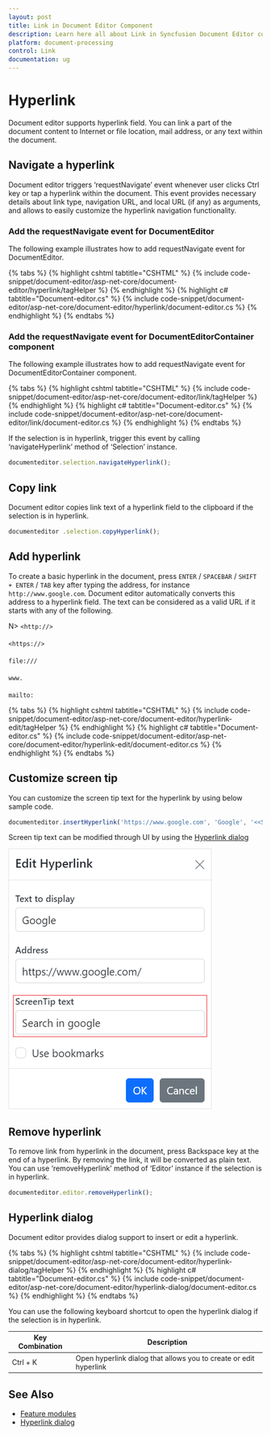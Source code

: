 ```yaml
---
layout: post
title: Link in Document Editor Component
description: Learn here all about Link in Syncfusion Document Editor component of Syncfusion Essential JS 2 and more.
platform: document-processing
control: Link
documentation: ug
---
```



# Hyperlink

Document editor supports hyperlink field. You can link a part of the document content to Internet or file location, mail address, or any text within the document.

## Navigate a hyperlink

Document editor triggers ‘requestNavigate’ event whenever user clicks Ctrl key or tap a hyperlink within the document. This event provides necessary details about link type, navigation URL, and local URL (if any) as arguments, and allows to easily customize the hyperlink navigation functionality.

### Add the requestNavigate event for DocumentEditor

The following example illustrates how to add requestNavigate event for DocumentEditor.


{% tabs %}
{% highlight cshtml tabtitle="CSHTML" %}
{% include code-snippet/document-editor/asp-net-core/document-editor/hyperlink/tagHelper %}
{% endhighlight %}
{% highlight c# tabtitle="Document-editor.cs" %}
{% include code-snippet/document-editor/asp-net-core/document-editor/hyperlink/document-editor.cs %}
{% endhighlight %}
{% endtabs %}


### Add the requestNavigate event for DocumentEditorContainer component

The following example illustrates how to add requestNavigate event for DocumentEditorContainer component.


{% tabs %}
{% highlight cshtml tabtitle="CSHTML" %}
{% include code-snippet/document-editor/asp-net-core/document-editor/link/tagHelper %}
{% endhighlight %}
{% highlight c# tabtitle="Document-editor.cs" %}
{% include code-snippet/document-editor/asp-net-core/document-editor/link/document-editor.cs %}
{% endhighlight %}
{% endtabs %}


If the selection is in hyperlink, trigger this event by calling ‘navigateHyperlink’ method of ‘Selection’ instance.

```typescript
documenteditor.selection.navigateHyperlink();
```

## Copy link

Document editor copies link text of a hyperlink field to the clipboard if the selection is in hyperlink.

```typescript
documenteditor .selection.copyHyperlink();
```

## Add hyperlink

To create a basic hyperlink in the document, press `ENTER` / `SPACEBAR` / `SHIFT + ENTER` / `TAB` key after typing the address, for instance `http://www.google.com`. Document editor automatically converts this address to a hyperlink field. The text can be considered as a valid URL if it starts with any of the following.

N> `<http://>`<br>
<br/> `<https://>`<br>
<br/> `file:///`<br>
<br/> `www.`<br>
<br/> `mailto:`<br>


{% tabs %}
{% highlight cshtml tabtitle="CSHTML" %}
{% include code-snippet/document-editor/asp-net-core/document-editor/hyperlink-edit/tagHelper %}
{% endhighlight %}
{% highlight c# tabtitle="Document-editor.cs" %}
{% include code-snippet/document-editor/asp-net-core/document-editor/hyperlink-edit/document-editor.cs %}
{% endhighlight %}
{% endtabs %}


## Customize screen tip

You can customize the screen tip text for the hyperlink by using below sample code.

```typescript
documenteditor.insertHyperlink('https://www.google.com', 'Google', '<<Screen tip text>>');
```

Screen tip text can be modified through UI by using the [Hyperlink dialog](../asp-net-core/dialog#hyperlink-dialog)

![Add or modify the screen tip text for hyperlinks in a Word document.](images/screentip.png)

## Remove hyperlink

To remove link from hyperlink in the document, press Backspace key at the end of a hyperlink. By removing the link, it will be converted as plain text. You can use ‘removeHyperlink’ method of ‘Editor’ instance if the selection is in hyperlink.

```typescript
documenteditor.editor.removeHyperlink();
```

## Hyperlink dialog

Document editor provides dialog support to insert or edit a hyperlink.


{% tabs %}
{% highlight cshtml tabtitle="CSHTML" %}
{% include code-snippet/document-editor/asp-net-core/document-editor/hyperlink-dialog/tagHelper %}
{% endhighlight %}
{% highlight c# tabtitle="Document-editor.cs" %}
{% include code-snippet/document-editor/asp-net-core/document-editor/hyperlink-dialog/document-editor.cs %}
{% endhighlight %}
{% endtabs %}


You can use the following keyboard shortcut to open the hyperlink dialog if the selection is in hyperlink.

| Key Combination | Description |
|-----------------|-------------|
|Ctrl + K | Open hyperlink dialog that allows you to create or edit hyperlink|

## See Also

* [Feature modules](../asp-net-core/feature-module)
* [Hyperlink dialog](../asp-net-core/dialog#hyperlink-dialog)
